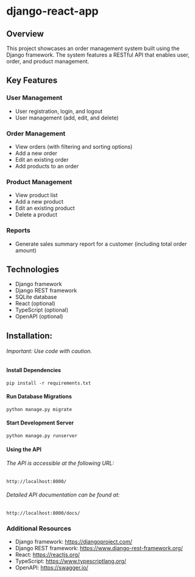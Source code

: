 # django-react-app

## Overview

This project showcases an order management system built using the Django framework. The system features a RESTful API that enables user, order, and product management.

## Key Features

### User Management

- User registration, login, and logout
- User management (add, edit, and delete)

### Order Management

- View orders (with filtering and sorting options)
- Add a new order
- Edit an existing order
- Add products to an order

### Product Management

- View product list
- Add a new product
- Edit an existing product
- Delete a product

### Reports

- Generate sales summary report for a customer (including total order amount)

## Technologies

- Django framework
- Django REST framework
- SQLite database
- React (optional)
- TypeScript (optional)
- OpenAPI (optional)

## Installation:

###### Important: Use code with caution.

#### Install Dependencies

```properties
pip install -r requirements.txt
```

#### Run Database Migrations

```
python manage.py migrate

```

#### Start Development Server

```
python manage.py runserver

```

#### Using the API

###### The API is accessible at the following URL:

```
http://localhost:8000/

```

###### Detailed API documentation can be found at:

```
http://localhost:8000/docs/

```

### Additional Resources

- Django framework: https://djangoproject.com/
- Django REST framework: https://www.django-rest-framework.org/
- React: https://reactjs.org/
- TypeScript: https://www.typescriptlang.org/
- OpenAPI: https://swagger.io/
